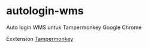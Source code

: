 # autologin-wms
Auto login WMS untuk Tampermonkey Google Chrome

Exxtension [Tampermonkey](https://chrome.google.com/webstore/detail/tampermonkey/dhdgffkkebhmkfjojejmpbldmpobfkfo)
